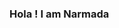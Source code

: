 ### Hola ! I am Narmada

<!--
**NarmadaOnteddu/NarmadaOnteddu** is a ✨ _special_ ✨ repository because its `README.md` (this file) appears on your GitHub profile.

Here are some ideas to get you started:

- 🔭 I’m currently working on front end development
- 🌱 I’m currently learning python and its frameworks
- 💬 Ask me about stuff regarding web development
- 📫 How to reach me: ...
- 😄 Pronouns: she/her
- ⚡ Fun fact: I would love listening songs 
-->
